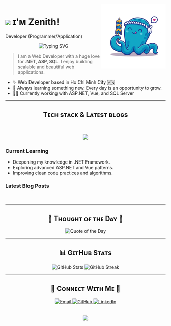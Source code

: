 <!--Night Owl image-->
<div>
<img align="right" width="40%" src="asset/images/octopus.png">
</div>

<!--Header Name-->
# <img src="https://emojis.slackmojis.com/emojis/images/1531849430/4246/blob-sunglasses.gif?1531849430" width="30"/> ɪ'ᴍ Zenith! 
 Developer (Programmer/Application)
<br /> 
<p align="center">
  <img src="https://readme-typing-svg.demolab.com?font=Fira+Code&pause=1000&color=36BCF7&center=true&width=435&lines=Hi+I'm+Zenith!;Welcome+to+my+GitHub+profile!" alt="Typing SVG" />
</p>

<!--Start Intro-->               
<blockquote align="left">
  I am a Web Developer with a huge love for <strong>.NET, ASP, SQL</strong>. I enjoy building scalable and beautiful web applications.
</blockquote>

- ✨ Web Developer based in Ho Chi Minh City 🇻🇳  
- 🌱 Always learning something new. Every day is an opportunity to grow.  
- 💁‍♂️ Currently working with ASP.NET, Vue, and SQL Server  

---

<!--Languages and Tools Section-->       
<h2 align="center">Tᴇᴄʜ sᴛᴀᴄᴋ & Lᴀᴛᴇsᴛ ʙʟᴏɢs</h2> 
<picture>
  <source media="(prefers-color-scheme: dark)" srcset="./Skills_Animation_Dark.gif">
  <source media="(prefers-color-scheme: light)" srcset="./Skills_Animation_White.gif">
</picture>
<br />

<!--Skills Icons-->
<p align="center">
  <img src="https://skillicons.dev/icons?i=dotnet,cs,html,css,js,vue,azure,git,github,docker" />
</p>

<h3 align="left">Current Learning</h3>
<ul align="left">
  <li>Deepening my knowledge in .NET Framework.</li>
  <li>Exploring advanced ASP.NET and Vue patterns.</li>
  <li>Improving clean code practices and algorithms.</li>
</ul>
  
<h3 align="left">Latest Blog Posts</h3>
<ul align="left">
<!--   <li><a href="#">Blog Post Title 1</a></li>
  <li><a href="#">Blog Post Title 2</a></li>
  <li><a href="#">Blog Post Title 3</a></li> -->
</ul>
<br />

---

<!--Dynamic Quote card updates every day at 12 PM--> 
<h2 align="center">🌟 Tʜᴏᴜɢʜᴛ ᴏғ ᴛʜᴇ Dᴀʏ 🌟</h2>
<p align="center">
    <img src="https://readme-daily-quotes.vercel.app/api?author=Bill%20Gates&quote=It%20is%20fine%20to%20celebrate%20success%20but%20it%20is%20more%20important%20to%20heed%20the%20lessons%20of%20failure.&theme=dark&bg_color=220a28&author_color=ffeb95&accent_color=c56a90" alt="Quote of the Day">
</p>

---

<!--GitHub Stats-->
<h2 align="center">📊 GɪᴛHᴜʙ Sᴛᴀᴛs</h2>
<p align="center">
  <img src="https://github-readme-stats.vercel.app/api?username=ThanhHai133&show_icons=true&theme=radical" alt="GitHub Stats" />
  <img src="https://github-readme-streak-stats.herokuapp.com/?user=ThanhHai133&theme=radical" alt="GitHub Streak" />
</p>

---

<!--Contact Section--> 
<h2 align="center">🤝 Cᴏɴɴᴇᴄᴛ Wɪᴛʜ Mᴇ 🤝</h2>
<div align="center">
  <a href="mailto:haitt200456@gmail.com" target="_blank">
    <img src="https://img.icons8.com/color/50/000000/gmail.png" width="50" height="50" alt="Email" style="margin-bottom: 5px;" />
  </a>

  <a href="https://github.com/ThanhHai133" target="_blank">
    <img src="https://github.githubassets.com/images/modules/logos_page/GitHub-Mark.png" width="50" height="50" alt="GitHub" style="margin-bottom: 5px;" />
  </a>

  <a href="https://www.linkedin.com/in/zenith-hawking-hai/" target="_blank">
    <img src="https://img.icons8.com/color/50/000000/linkedin.png" width="50" height="50" alt="LinkedIn" style="margin-bottom: 5px;" />
  </a>
</div>
<br/>

<!--Footer--> 
<p align="center">
  <img src="https://capsule-render.vercel.app/api?type=waving&color=gradient&height=150&section=footer&text=Zenith%20says:%20Thank%20you%20for%20visiting!&fontColor=ffffff&fontSize=20" />
</p>
